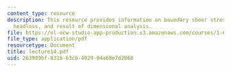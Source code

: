 ```yaml
---
content_type: resource
description: This resource provides information on boundary sheer stress and frictional
  headloss, and result of dimensional analysis.
file: https://ol-ocw-studio-app-production.s3.amazonaws.com/courses/1-060-engineering-mechanics-ii-spring-2006/263989bf831663cb402904a68e7d2868_lecture14.pdf
file_type: application/pdf
resourcetype: Document
title: lecture14.pdf
uid: 263989bf-8316-63cb-4029-04a68e7d2868
---
```

